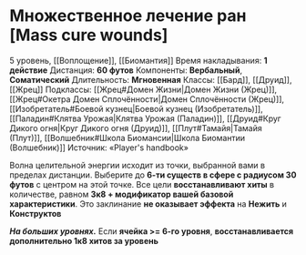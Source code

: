 # Множественное лечение ран [Mass cure wounds]
5 уровень, [[Воплощение]], [[Биомантия]]
Время накладывания: **1 действие**
Дистанция: **60 футов**
Компоненты: **Вербальный**, **Соматический**
Длительность: **Мгновенная**
Классы: [[Бард]], [[Друид]], [[Жрец]]
Подклассы: [[Жрец#Домен Жизни|Домен Жизни (Жрец)]], [[Жрец#Окетра Домен Сплочённости|Домен Сплочённости (Жрец)]], [[Изобретатель#Боевой кузнец|Боевой кузнец (Изобретатель)]], [[Паладин#Клятва Урожая|Клятва Урожая (Паладин)]], [[Друид#Круг Дикого огня|Круг Дикого огня (Друид)]], [[Плут#Тамайя|Тамайя (Плут)]], [[Волшебник#Школа Биомансии|Школа Биомантии (Волшебник)]]
Источник: «Player's handbook»

Волна целительной энергии исходит из точки, выбранной вами в пределах дистанции. Выберите до **6-ти существ в сфере с радиусом 30 футов** с центром на этой точке. Все цели **восстанавливают хиты** в количестве, равном **3к8 + модификатор вашей базовой характеристики**. Это заклинание **не оказывает эффекта** на **Нежить** и **Конструктов**

**_На больших уровнях._** Если **ячейка >= 6-го уровня**, **восстанавливается дополнительно 1к8 хитов за уровень**